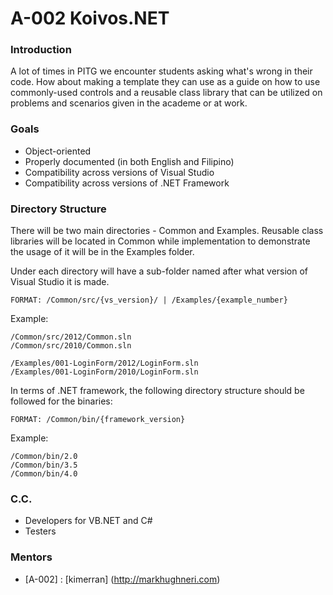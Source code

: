 # A-002 Koivos.NET   

### Introduction

A lot of times in PITG we encounter students asking what's wrong in their code.
How about making a template they can use as a guide on how to use commonly-used controls 
and a reusable class library that can be utilized on problems and scenarios given in the academe or at work.

### Goals

* Object-oriented
* Properly documented (in both English and Filipino)
* Compatibility across versions of Visual Studio
* Compatibility across versions of .NET Framework

### Directory Structure

There will be two main directories - Common and Examples. Reusable class libraries will be located in Common
while implementation to demonstrate the usage of it will be in the Examples folder.

Under each directory will have a sub-folder named after what version of Visual Studio it is made.
```
FORMAT: /Common/src/{vs_version}/ | /Examples/{example_number}
```

Example:
```
/Common/src/2012/Common.sln
/Common/src/2010/Common.sln

/Examples/001-LoginForm/2012/LoginForm.sln
/Examples/001-LoginForm/2010/LoginForm.sln
```

In terms of .NET framework, the following directory structure should be followed for the binaries:
```
FORMAT: /Common/bin/{framework_version}
```

Example:
```
/Common/bin/2.0
/Common/bin/3.5
/Common/bin/4.0
```

### C.C.

* Developers for VB.NET and C#
* Testers

### Mentors
* \[A-002\] : [kimerran] (http://markhughneri.com)
